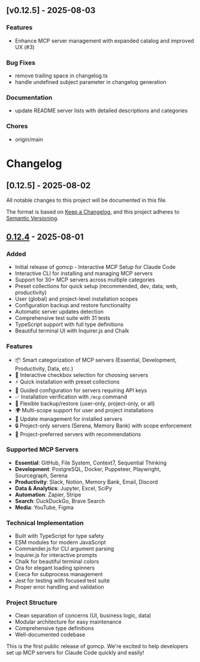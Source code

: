 ## [v0.12.5] - 2025-08-03

### Features

- Enhance MCP server management with expanded catalog and improved UX (#3)

### Bug Fixes

- remove trailing space in changelog.ts
- handle undefined subject parameter in changelog generation

### Documentation

- update README server lists with detailed descriptions and categories

### Chores

- origin/main



# Changelog

## [0.12.5] - 2025-08-02


All notable changes to this project will be documented in this file.

The format is based on [Keep a Changelog](https://keepachangelog.com/en/1.0.0/),
and this project adheres to [Semantic Versioning](https://semver.org/spec/v2.0.0.html).

## [0.12.4] - 2025-08-01

### Added
- Initial release of gomcp - Interactive MCP Setup for Claude Code
- Interactive CLI for installing and managing MCP servers
- Support for 30+ MCP servers across multiple categories
- Preset collections for quick setup (recommended, dev, data, web, productivity)
- User (global) and project-level installation scopes
- Configuration backup and restore functionality
- Automatic server updates detection
- Comprehensive test suite with 31 tests
- TypeScript support with full type definitions
- Beautiful terminal UI with Inquirer.js and Chalk

### Features
- 📦 Smart categorization of MCP servers (Essential, Development, Productivity, Data, etc.)
- 🎯 Interactive checkbox selection for choosing servers
- ⚡ Quick installation with preset collections
- 🔧 Guided configuration for servers requiring API keys
- ✅ Installation verification with `/mcp` command
- 💾 Flexible backup/restore (user-only, project-only, or all)
- 🌍 Multi-scope support for user and project installations
- 🔄 Update management for installed servers
- 🔒 Project-only servers (Serena, Memory Bank) with scope enforcement
- 📁 Project-preferred servers with recommendations

### Supported MCP Servers
- **Essential**: GitHub, File System, Context7, Sequential Thinking
- **Development**: PostgreSQL, Docker, Puppeteer, Playwright, Sourcegraph, Serena
- **Productivity**: Slack, Notion, Memory Bank, Email, Discord
- **Data & Analytics**: Jupyter, Excel, SciPy
- **Automation**: Zapier, Stripe
- **Search**: DuckDuckGo, Brave Search
- **Media**: YouTube, Figma

### Technical Implementation
- Built with TypeScript for type safety
- ESM modules for modern JavaScript
- Commander.js for CLI argument parsing
- Inquirer.js for interactive prompts
- Chalk for beautiful terminal colors
- Ora for elegant loading spinners
- Execa for subprocess management
- Jest for testing with focused test suite
- Proper error handling and validation

### Project Structure
- Clean separation of concerns (UI, business logic, data)
- Modular architecture for easy maintenance
- Comprehensive type definitions
- Well-documented codebase

This is the first public release of gomcp. We're excited to help developers set up MCP servers for Claude Code quickly and easily!

[0.12.4]: https://github.com/coolwithyou/gomcp/releases/tag/v0.12.4